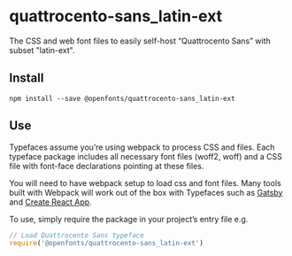 
# quattrocento-sans_latin-ext

The CSS and web font files to easily self-host “Quattrocento Sans” with subset "latin-ext".

## Install

`npm install --save @openfonts/quattrocento-sans_latin-ext`

## Use

Typefaces assume you’re using webpack to process CSS and files. Each typeface
package includes all necessary font files (woff2, woff) and a CSS file with
font-face declarations pointing at these files.

You will need to have webpack setup to load css and font files. Many tools built
with Webpack will work out of the box with Typefaces such as [Gatsby](https://github.com/gatsbyjs/gatsby)
and [Create React App](https://github.com/facebookincubator/create-react-app).

To use, simply require the package in your project’s entry file e.g.

```javascript
// Load Quattrocento Sans typeface
require('@openfonts/quattrocento-sans_latin-ext')
```
